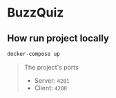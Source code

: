# BuzzQuiz

## How run project locally
```sh
docker-compose up
```

> The project's ports
> - Server: `4201`
> - Client: `4200`